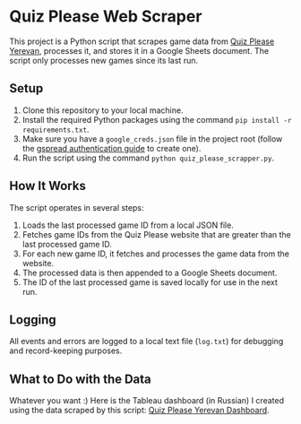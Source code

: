 # Quiz Please Web Scraper

This project is a Python script that scrapes game data from [Quiz Please Yerevan](https://yerevan.quizplease.ru), processes it, and stores it in a Google Sheets document. The script only processes new games since its last run.

## Setup

1. Clone this repository to your local machine.
2. Install the required Python packages using the command `pip install -r requirements.txt`.
3. Make sure you have a `google_creds.json` file in the project root (follow the [gspread authentication guide](https://docs.gspread.org/en/latest/oauth2.html) to create one).
4. Run the script using the command `python quiz_please_scrapper.py`.

## How It Works

The script operates in several steps:

1. Loads the last processed game ID from a local JSON file.
2. Fetches game IDs from the Quiz Please website that are greater than the last processed game ID.
3. For each new game ID, it fetches and processes the game data from the website.
4. The processed data is then appended to a Google Sheets document.
5. The ID of the last processed game is saved locally for use in the next run.



## Logging

All events and errors are logged to a local text file (`log.txt`) for debugging and record-keeping purposes.

## What to Do with the Data
Whatever you want :) Here is the Tableau dashboard (in Russian) I created using the data scraped by this script: [Quiz Please Yerevan Dashboard](https://public.tableau.com/app/profile/dannyviz/viz/QuizPleaseYerevan/Teamstats).
